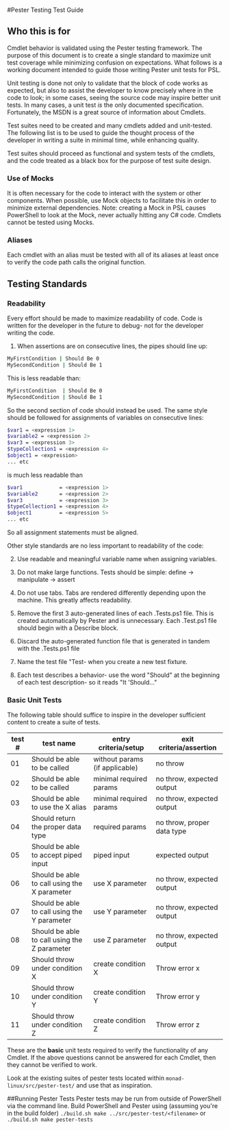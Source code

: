 #Pester Testing Test Guide

## Who this is for

Cmdlet behavior is validated using the Pester testing framework. The purpose of this document is to create a single standard to maximize unit test coverage while minimizing confusion on expectations. What follows is a working document intended to guide those writing Pester unit tests for PSL.   

Unit testing is done not only to validate that the block of code works as expected, but also to assist the developer to know precisely where in the code to look; in some cases, seeing the source code may inspire better unit tests. In many cases, a unit test *is* the only documented specification.  Fortunately, the MSDN is a great source of information about Cmdlets. 

Test suites need to be created and many cmdlets added and unit-tested. The following list is to be used to guide the thought process of the developer in writing a suite in minimal time, while enhancing quality.
 
Test suites should proceed as functional and system tests of the cmdlets, and the code treated as a black box for the purpose of test suite design.


### Use of Mocks
It is often necessary for the code to interact with the system or other components.  When possible, use Mock objects to facilitate this in order to minimize external dependencies.  Note: creating a Mock in PSL causes PowerShell to look at the Mock, never actually hitting any C# code. Cmdlets cannot be tested using Mocks.  

### Aliases
 Each cmdlet with an alias must be tested with all of its aliases at least once to verify the code path calls the original function.
 
## Testing Standards
### Readability
Every effort should be made to maximize readability of code.  Code is written for the developer in the future to debug- not for the developer writing the code. 

1) When assertions are on consecutive lines, the pipes should line up:

```sh
MyFirstCondition | Should Be 0 
MySecondCondition | Should Be 1 
```

This is less readable than: 
```sh
MyFirstCondition  | Should Be 0 
MySecondCondition | Should Be 1
```

So the second section of code should instead be used. The same style should be followed for assignments of variables on consecutive lines:

```sh
$var1 = <expression 1>
$variable2 = <expression 2>
$var3 = <expression 3>
$typeCollection1 = <expression 4>
$object1 = <expression>
... etc
```

is much less readable than
```sh
$var1            = <expression 1>
$variable2       = <expression 2>
$var3            = <expression 3>
$typeCollection1 = <expression 4>
$object1         = <expression 5>
... etc
```

So all assignment statements must be aligned.

Other style standards are no less important to readability of the code:

2) Use readable and meaningful variable name when assigning variables. 

3) Do not make large functions. Tests should be simple: define -> manipulate -> assert

4) Do not use tabs.  Tabs are rendered differently depending upon the machine.  This greatly affects readability.

5) Remove the first 3 auto-generated lines of each .Tests.ps1 file. This is created automatically by Pester and is unnecessary.  Each .Test.ps1 file should begin with a Describe block. 

6) Discard the auto-generated function file that is generated in tandem with the .Tests.ps1 file 

7) Name the test file "Test-<cmdlet name > when you create a new test fixture.

8) Each test describes a behavior- use the word "Should" at the beginning of each test description- so it reads "It 'Should..."
	
### Basic Unit Tests

The following table should suffice to inspire in the developer sufficient content to create a suite of tests.

test # | test name | entry criteria/setup | exit criteria/assertion
-------|-----------|----------------------|------------------------
01 | Should be able to be called | without params (if applicable) | no throw
02 | Should be able to be called | minimal required params | no throw, expected output
03 | Should be able to use the X alias | minimal required params | no throw, expected output
04 | Should return the proper data type | required params | no throw, proper data type
05 | Should be able to accept piped input | piped input | expected output
06 | Should be able to call using the X parameter | use X parameter | no throw, expected output
07 | Should be able to call using the Y parameter | use Y parameter | no throw, expected output
08 | Should be able to call using the Z parameter | use Z parameter | no throw, expected output
09 | Should throw under condition X | create condition X | Throw error x
10 | Should throw under condition Y | create condition Y | Throw error y
11 | Should throw under condition Z | create condition Z | Throw error z

These are the **basic** unit tests required to verify the functionality of any Cmdlet.  If the above questions cannot be answered for each Cmdlet, then they cannot be verified to work.

Look at the existing suites of pester tests located within `monad-linux/src/pester-test/` and use that as inspiration.


##Running Pester Tests
Pester tests may be run from outside of PowerShell via the command line.  Build PowerShell and Pester using (assuming you're in the build folder) `./build.sh make ../src/pester-test/<filename>` or `./build.sh make pester-tests`

















